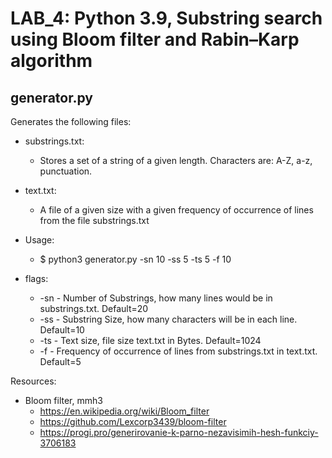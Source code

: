 LAB_4: Python 3.9, Substring search using Bloom filter and Rabin–Karp algorithm
=

generator.py
-

Generates the following files:


- substrings.txt:
  - Stores a set of a string of a given length. Characters are: A-Z, a-z, punctuation.

- text.txt:
  - A file of a given size with a given frequency of occurrence of lines from the file substrings.txt
  

- Usage:
  - $ python3 generator.py -sn 10 -ss 5 -ts 5 -f 10


- flags: 
  - -sn - Number of Substrings, how many lines would be in substrings.txt. Default=20  
  - -ss - Substring Size, how many characters will be in each line. Default=10
  - -ts - Text size, file size text.txt in Bytes. Default=1024
  - -f  - Frequency of occurrence of lines from substrings.txt in text.txt. Default=5
  
Resources:
- Bloom filter, mmh3
  - https://en.wikipedia.org/wiki/Bloom_filter
  - https://github.com/Lexcorp3439/bloom-filter
  - https://progi.pro/generirovanie-k-parno-nezavisimih-hesh-funkciy-3706183